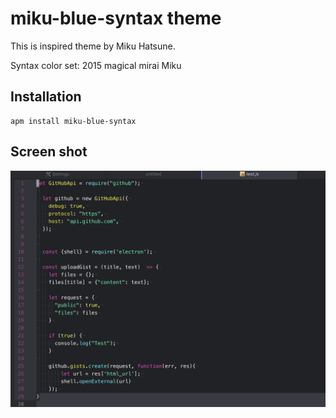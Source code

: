 # miku-blue-syntax theme

This is inspired theme by Miku Hatsune.

Syntax color set: 2015 magical mirai Miku

## Installation

```
apm install miku-blue-syntax
```

## Screen shot

![A screenshot of your theme](images/ScreenShotJS.png)

